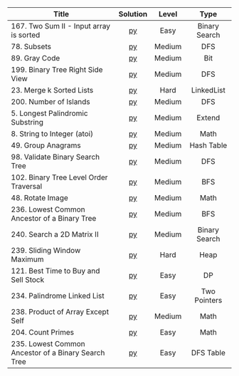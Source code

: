 
| Title  | Solution |Level | Type |
|-------------|:-----:| :-----: | :------: |
|167. Two Sum II - Input array is sorted | [py](https://github.com/cloi1994/session1/blob/master/Amazon/167.py) | Easy | Binary Search |
|78. Subsets | [py](https://github.com/cloi1994/session1/blob/master/Amazon/78.py) | Medium | DFS 
|89. Gray Code| [py](https://github.com/cloi1994/session1/blob/master/Amazon/89.py) | Medium | Bit 
|199. Binary Tree Right Side View| [py](https://github.com/cloi1994/session1/blob/master/Amazon/199.py) | Medium | DFS 
|23. Merge k Sorted Lists | [py](https://github.com/cloi1994/session1/blob/master/Amazon/23.py) | Hard | LinkedList 
|200. Number of Islands | [py](https://github.com/cloi1994/session1/blob/master/Amazon/200.py) | Medium | DFS 
|5. Longest Palindromic Substring | [py](https://github.com/cloi1994/session1/blob/master/Amazon/5.py) | Medium | Extend 
|8. String to Integer (atoi) | [py](https://github.com/cloi1994/session1/blob/master/Amazon/8.py) | Medium | Math 
|49. Group Anagrams | [py](https://github.com/cloi1994/session1/blob/master/Amazon/49.py) | Medium | Hash Table 
|98. Validate Binary Search Tree | [py](https://github.com/cloi1994/session1/blob/master/Amazon/98.py) | Medium | DFS 
|102. Binary Tree Level Order Traversal | [py](https://github.com/cloi1994/session1/blob/master/Amazon/102.py) | Medium | BFS 
|48. Rotate Image | [py](https://github.com/cloi1994/session1/blob/master/Amazon/48.py) | Medium | Math
|236. Lowest Common Ancestor of a Binary Tree | [py](https://github.com/cloi1994/session1/blob/master/Amazon/236.py) | Medium | BFS 
|240. Search a 2D Matrix II | [py](https://github.com/cloi1994/session1/blob/master/Amazon/240.py) | Medium | Binary Search 
|239. Sliding Window Maximum | [py](https://github.com/cloi1994/session1/blob/master/Amazon/239.py) | Hard | Heap 
|121. Best Time to Buy and Sell Stock| [py](https://github.com/cloi1994/session1/blob/master/Amazon/121.py) | Easy | DP 
|234. Palindrome Linked List | [py](https://github.com/cloi1994/session1/blob/master/Amazon/234.py) | Easy | Two Pointers
|238. Product of Array Except Self | [py](https://github.com/cloi1994/session1/blob/master/Amazon/238.py) | Medium | Math 
|204. Count Primes | [py](https://github.com/cloi1994/session1/blob/master/Amazon/204.py) | Easy | Math
|235. Lowest Common Ancestor of a Binary Search Tree | [py](https://github.com/cloi1994/session1/blob/master/Amazon/235.py) | Easy | DFS Table 
